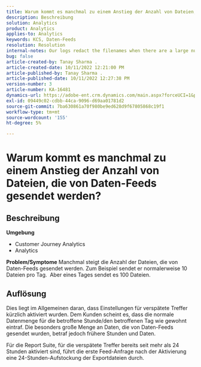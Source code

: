 ```yaml
---
title: Warum kommt es manchmal zu einem Anstieg der Anzahl von Dateien, die von Daten-Feeds gesendet werden?
description: Beschreibung
solution: Analytics
product: Analytics
applies-to: Analytics
keywords: KCS, Daten-Feeds
resolution: Resolution
internal-notes: Our logs redact the filenames when there are a large number of export files processed by data feeds, so you will see the file name in the logs "df_files" section as "REDACTED".
bug: false
article-created-by: Tanay Sharma .
article-created-date: 10/11/2022 12:21:00 PM
article-published-by: Tanay Sharma .
article-published-date: 10/11/2022 12:27:38 PM
version-number: 3
article-number: KA-16481
dynamics-url: https://adobe-ent.crm.dynamics.com/main.aspx?forceUCI=1&pagetype=entityrecord&etn=knowledgearticle&id=17c67d27-5f49-ed11-bba2-0022480868ff
exl-id: 09449c02-cdbb-44ca-9096-d69aa01781d2
source-git-commit: 7ba630861a70f980be9ed628d9f67805868c19f1
workflow-type: tm+mt
source-wordcount: '155'
ht-degree: 5%

---
```


# Warum kommt es manchmal zu einem Anstieg der Anzahl von Dateien, die von Daten-Feeds gesendet werden?

## Beschreibung

<b>Umgebung</b>
- Customer Journey Analytics
- Analytics



<b>Problem/Symptome</b>
Manchmal steigt die Anzahl der Dateien, die von Daten-Feeds gesendet werden. Zum Beispiel sendet er normalerweise 10 Dateien pro Tag.  Aber eines Tages sendet es 100 Dateien.


## Auflösung


Dies liegt im Allgemeinen daran, dass Einstellungen für verspätete Treffer kürzlich aktiviert wurden. Dem Kunden scheint es, dass die normale Datenmenge für die betroffene Stunde/den betroffenen Tag wie gewohnt eintraf. Die besonders große Menge an Daten, die von Daten-Feeds gesendet wurden, betraf jedoch frühere Stunden und Daten.

Für die Report Suite, für die verspätete Treffer bereits seit mehr als 24 Stunden aktiviert sind, führt die erste Feed-Anfrage nach der Aktivierung eine 24-Stunden-Aufstockung der Exportdateien durch.
